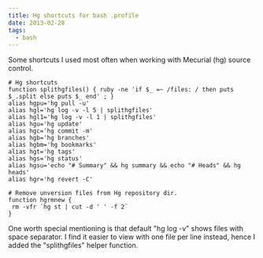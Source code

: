 ```yaml
---
title: Hg shortcuts for bash .profile
date: 2013-02-28
tags:
  - bash
---
```

Some shortcuts I used most often when working with Mecurial (hg) source control.

    
    # Hg shortcuts
    function splithgfiles() { ruby -ne 'if $_ =~ /files: / then puts $_.split else puts $_ end' ; }
    alias hgpu='hg pull -u'
    alias hgl='hg log -v -l 5 | splithgfiles'
    alias hgl1='hg log -v -l 1 | splithgfiles'
    alias hgu='hg update'
    alias hgc='hg commit -m'
    alias hgb='hg branches'
    alias hgbm='hg bookmarks'
    alias hgt='hg tags'
    alias hgs='hg status'
    alias hgsu='echo "# Summary" && hg summary && echo "# Heads" && hg heads'
    alias hgr='hg revert -C'
    
    # Remove unversion files from Hg repository dir.
    function hgrmnew {
     rm -vfr `hg st | cut -d ' ' -f 2`
    }
    

One worth special mentioning is that default "hg log -v" shows files with space separator. I find it easier to view with one file per line instead, hence I added the "splithgfiles" helper function.